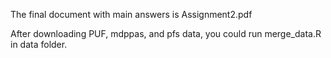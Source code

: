 The final document with main answers is Assignment2.pdf

After downloading PUF, mdppas, and pfs data, you could run merge_data.R in data folder.